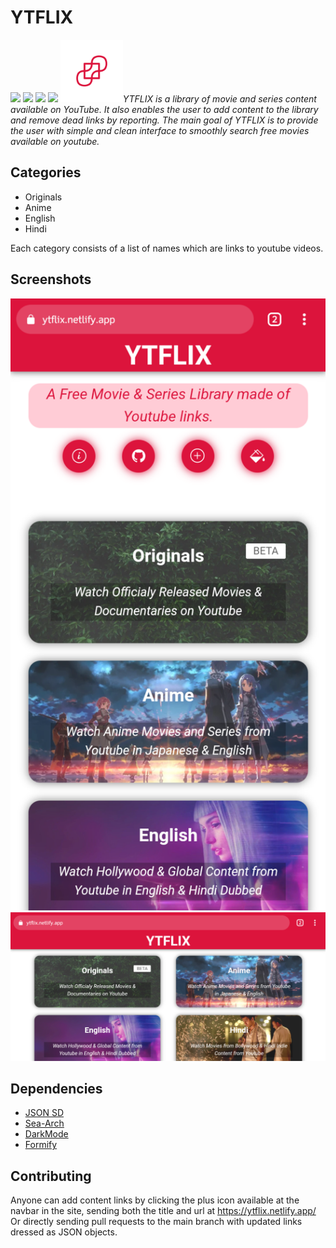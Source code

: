 # YTFLIX

![](https://img.shields.io/github/release/n-ce/YTFLIX)
![](https://img.shields.io/github/license/n-ce/YTFLIX)
![](https://img.shields.io/github/languages/code-size/n-ce/YTFLIX)
![](https://img.shields.io/github/repo-size/n-ce/YTFLIX)
<img src="Assets/Icons/Main.svg" height="100"><em>YTFLIX is a library of movie and series content available on YouTube. It also enables the user to add content to the library and remove dead links by reporting. The main goal of YTFLIX is to provide the user with simple and clean interface to smoothly search free movies available on youtube.</em>
## Categories
- Originals
- Anime
- English
- Hindi

Each category consists of a list of names which are links to youtube videos.

## Screenshots
![Interface as of v1.4](Assets/Screenshots/1.png)
![Interface as of v1.4](Assets/Screenshots/2.png)

## Dependencies
- [JSON SD](https://github.com/n-ce/JSON-static-database)
- [Sea-Arch](https://github.com/n-ce/Sea-Arch)
- [DarkMode](https://github.com/n-ce/DarkMode)
- [Formify](https://github.com/n-ce/Formify)

## Contributing
Anyone can add content links by clicking the plus icon available at the navbar in the site, sending both the title and url at https://ytflix.netlify.app/
Or directly sending pull requests to the main branch with updated links dressed as JSON objects.
